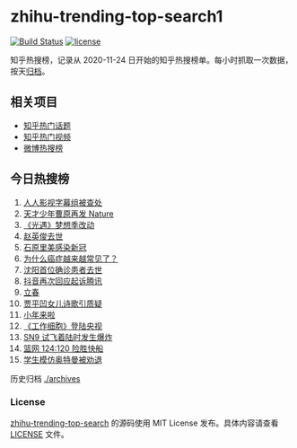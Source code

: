 # zhihu-trending-top-search1

[![Build Status](https://github.com/justjavac/zhihu-trending-top-search/workflows/ci/badge.svg?branch=main)](https://github.com/justjavac/zhihu-trending-top-search/actions)
[![license](https://img.shields.io/github/license/justjavac/zhihu-trending-top-search)](https://github.com/justjavac/zhihu-trending-top-search/blob/main/LICENSE)

知乎热搜榜，记录从 2020-11-24 日开始的知乎热搜榜单。每小时抓取一次数据，按天[归档](./archives)。

## 相关项目

- [知乎热门话题](https://github.com/justjavac/zhihu-trending-hot-questions)
- [知乎热门视频](https://github.com/justjavac/zhihu-trending-hot-video)
- [微博热搜榜](https://github.com/justjavac/weibo-trending-hot-search)

## 今日热搜榜

<!-- BEGIN -->
<!-- 最后更新时间 Thu Feb 04 2021 12:25:37 GMT+0800 (CST) -->
1. [人人影视字幕组被查处](https://www.zhihu.com/search?q=人人影视字幕组)
1. [天才少年曹原再发 Nature](https://www.zhihu.com/search?q=曹原)
1. [《光遇》梦想季改动](https://www.zhihu.com/search?q=光遇)
1. [赵英俊去世](https://www.zhihu.com/search?q=赵英俊去世)
1. [石原里美感染新冠](https://www.zhihu.com/search?q=石原里美新冠)
1. [为什么癌症越来越常见了？](https://www.zhihu.com/search?q=癌症)
1. [沈阳首位确诊患者去世](https://www.zhihu.com/search?q=沈阳尹老太)
1. [抖音再次回应起诉腾讯](https://www.zhihu.com/search?q=抖音起诉腾讯)
1. [立春](https://www.zhihu.com/search?q=立春)
1. [贾平凹女儿诗歌引质疑](https://www.zhihu.com/search?q=贾平凹女儿)
1. [小年来啦](https://www.zhihu.com/search?q=小年)
1. [《工作细胞》登陆央视](https://www.zhihu.com/search?q=工作细胞)
1. [SN9 试飞着陆时发生爆炸](https://www.zhihu.com/search?q=sn9)
1. [篮网 124:120 险胜快船](https://www.zhihu.com/search?q=篮网)
1. [学生模仿奥特曼被劝退](https://www.zhihu.com/search?q=学生模仿奥特曼)
<!-- END -->

历史归档 [./archives](./archives)

### License

[zhihu-trending-top-search](https://github.com/justjavac/zhihu-trending-top-search) 的源码使用 MIT License 发布。具体内容请查看 [LICENSE](./LICENSE) 文件。
